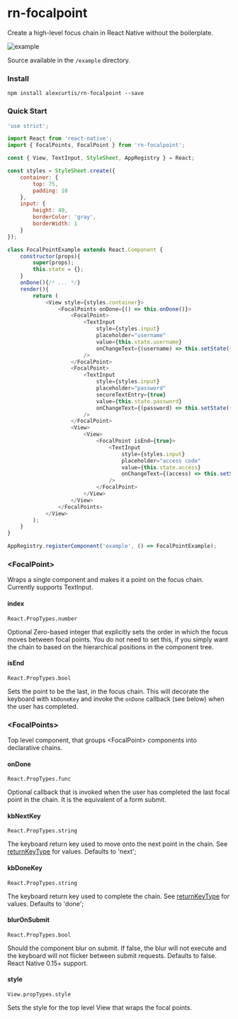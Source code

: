 # rn-focalpoint

Create a high-level focus chain in React Native without the boilerplate.

![example](http://i.imgur.com/1Scxhis.gif)

Source available in the `/example` directory.

### Install

```
npm install alexcurtis/rn-focalpoint --save
```

### Quick Start

```javascript
'use strict';

import React from 'react-native';
import { FocalPoints, FocalPoint } from 'rn-focalpoint';

const { View, TextInput, StyleSheet, AppRegistry } = React;

const styles = StyleSheet.create({
    container: {
        top: 75,
        padding: 10
    },
    input: {
        height: 40,
        borderColor: 'gray',
        borderWidth: 1
    }
});

class FocalPointExample extends React.Component {
    constructor(props){
        super(props);
        this.state = {};
    }
    onDone(){/* ... */}
    render(){
        return (
            <View style={styles.container}>
                <FocalPoints onDone={() => this.onDone()}>
                    <FocalPoint>
                        <TextInput
                            style={styles.input}
                            placeholder="username"
                            value={this.state.username}
                            onChangeText={(username) => this.setState({username})}
                        />
                    </FocalPoint>
                    <FocalPoint>
                        <TextInput
                            style={styles.input}
                            placeholder="password"
                            secureTextEntry={true}
                            value={this.state.password}
                            onChangeText={(password) => this.setState({password})}
                        />
                    </FocalPoint>
                    <View>
                        <View>
                            <FocalPoint isEnd={true}>
                                <TextInput
                                    style={styles.input}
                                    placeholder="access code"
                                    value={this.state.access}
                                    onChangeText={(access) => this.setState({access})}
                                />
                            </FocalPoint>
                        </View>
                    </View>
                </FocalPoints>
            </View>
        );
    }
}

AppRegistry.registerComponent('example', () => FocalPointExample);
```

### &lt;FocalPoint&gt;

Wraps a single component and makes it a point on the focus chain. Currently supports TextInput.

#### index
`React.PropTypes.number`

Optional Zero-based integer that explicitly sets the order in which the focus moves between focal points. You do not need to set this, if you simply want the chain to based on the hierarchical positions in the component tree.

#### isEnd
`React.PropTypes.bool`

Sets the point to be the last, in the focus chain. This will decorate the keyboard with `kbDoneKey` and invoke the `onDone` callback (see below) when the user has completed.

### &lt;FocalPoints&gt;

Top level component, that groups &lt;FocalPoint&gt; components into declarative chains.

#### onDone
`React.PropTypes.func`

Optional callback that is invoked when the user has completed the last focal point in the chain. It is the equivalent of a form submit.

#### kbNextKey
`React.PropTypes.string`

The keyboard return key used to move onto the next point in the chain. See [returnKeyType](https://facebook.github.io/react-native/docs/textinput.html) for values. Defaults to 'next';

#### kbDoneKey
`React.PropTypes.string`

The keyboard return key used to complete the chain. See [returnKeyType](https://facebook.github.io/react-native/docs/textinput.html) for values. Defaults to 'done';

#### blurOnSubmit
`React.PropTypes.bool`

Should the component blur on submit. If false, the blur will not execute and the keyboard will not flicker between submit requests. Defaults to false. React Native 0.15+ support.

#### style
`View.propTypes.style`

Sets the style for the top level View that wraps the focal points.
